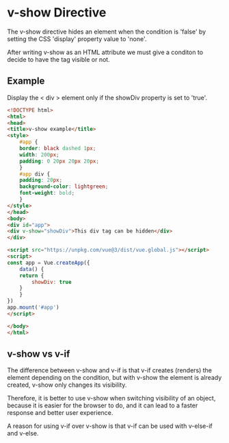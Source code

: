 # v-show Directive
The v-show directive hides an element when the condition is 'false' by setting the CSS 'display' property value to 'none'.

After writing v-show as an HTML attribute we must give a conditon to decide to have the tag visible or not.

## Example
Display the < div > element only if the showDiv property is set to 'true'.

```html
<!DOCTYPE html>
<html>
<head>
<title>v-show example</title>
<style>
    #app {
    border: black dashed 1px;
    width: 200px;
    padding: 0 20px 20px 20px;
    }
    #app div {
    padding: 20px;
    background-color: lightgreen;
    font-weight: bold;
    }
</style>
</head>
<body>
<div id="app">
<div v-show="showDiv">This div tag can be hidden</div>
</div>

<script src="https://unpkg.com/vue@3/dist/vue.global.js"></script>
<script>
const app = Vue.createApp({
    data() {
    return {
        showDiv: true
    }
    }
})
app.mount('#app')
</script>

</body>
</html>
```

## v-show vs v-if
The difference between v-show and v-if is that v-if creates (renders) the element depending on the condition, but with v-show the element is already created, v-show only changes its visibility.

Therefore, it is better to use v-show when switching visibility of an object, because it is easier for the browser to do, and it can lead to a faster response and better user experience.

A reason for using v-if over v-show is that v-if can be used with v-else-if and v-else.